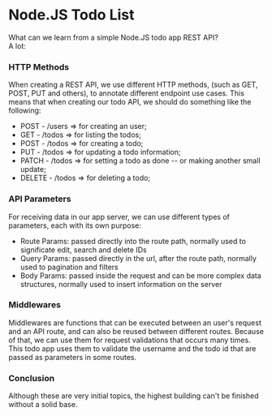 # Node.JS Todo List
What can we learn from a simple Node.JS todo app REST API? 
<br>
A lot:

### HTTP Methods
When creating a REST API, we use different HTTP methods, (such as GET, POST, PUT and others), to annotate different endpoint use cases.
This means that when creating our todo API, we should do something like the following:

- POST - /users => for creating an user;
- GET - /todos => for listing the todos;
- POST - /todos => for creating a todo;
- PUT - /todos => for updating a todo information;
- PATCH - /todos => for setting a todo as done -- or making another small update;
- DELETE - /todos => for deleting a todo;

### API Parameters
For receiving data in our app server, we can use different types of parameters, each with its own purpose:
- Route Params: passed directly into the route path, normally used to significate edit, search and delete IDs
- Query Params: passed directly in the url, after the route path, normally used to pagination and filters
- Body Params: passed inside the request and can be more complex data structures, normally used to insert information on the server

### Middlewares

Middlewares are functions that can be executed between an user's request and an API route, and can also be reused between different routes.
Because of that, we can use them for request validations that occurs many times.
<br>
This todo app uses them to validate the username and the todo id that are passed as parameters in some routes.


### Conclusion

Although these are very initial topics, the highest building can't be finished without a solid base.
